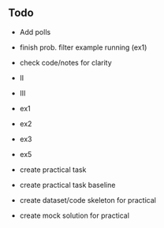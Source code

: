 ## Todo

* Add polls

* finish prob. filter example running (ex1)

* check code/notes for clarity
* II
* III
* ex1
* ex2
* ex3
* ex5


* create practical task
* create practical task baseline
* create dataset/code skeleton for practical
* create mock solution for practical